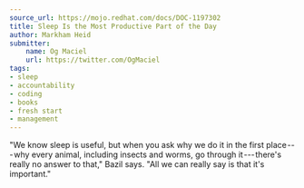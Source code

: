 ```yaml
---
source_url: https://mojo.redhat.com/docs/DOC-1197302
title: Sleep Is the Most Productive Part of the Day
author: Markham Heid
submitter:
    name: Og Maciel
    url: https://twitter.com/OgMaciel
tags:
- sleep
- accountability
- coding
- books
- fresh start
- management
---
```


"We know sleep is useful, but when you ask why we do it in the first place --- why every animal, including insects and worms, go through it --- there's really no answer to that," Bazil says. "All we can really say is that it's important."
